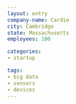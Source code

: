 ```yaml
---
layout: entry
company-name: Cardio
city: Cambridge
state: Massachusetts
employees: 100

categories:
- startup

tags: 
- big data
- sensors
- devices
---
```

